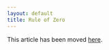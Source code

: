 ```yaml
---
layout: default
title: Rule of Zero
---
```


This article has been moved [here].

 [here]: /cxx11/2012-08-15-rule-of-zero.html

